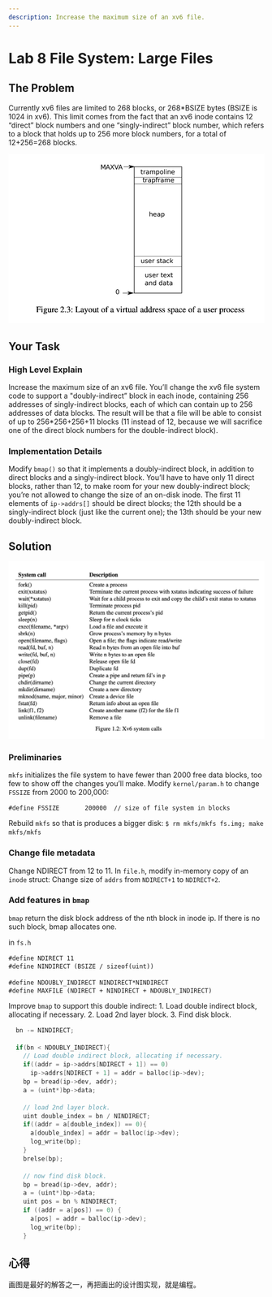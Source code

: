 ```yaml
---
description: Increase the maximum size of an xv6 file.
---
```


# Lab 8 File System: Large Files

## The Problem 

Currently xv6 files are limited to 268 blocks, or 268\*BSIZE bytes \(BSIZE is 1024 in xv6\). This limit comes from the fact that an xv6 inode contains 12 “direct” block numbers and one “singly-indirect” block number, which refers to a block that holds up to 256 more block numbers, for a total of 12+256=268 blocks.

![](../.gitbook/assets/image%20%2815%29.png)

## Your Task

### High Level Explain

Increase the maximum size of an xv6 file. You’ll change the xv6 file system code to support a "doubly-indirect” block in each inode, containing 256 addresses of singly-indirect blocks, each of which can contain up to 256 addresses of data blocks. The result will be that a file will be able to consist of up to 256\*256+256+11 blocks \(11 instead of 12, because we will sacrifice one of the direct block numbers for the double-indirect block\).

### Implementation Details

Modify `bmap()` so that it implements a doubly-indirect block, in addition to direct blocks and a singly-indirect block. You’ll have to have only 11 direct blocks, rather than 12, to make room for your new doubly-indirect block; you’re not allowed to change the size of an on-disk inode. The first 11 elements of `ip->addrs[]` should be direct blocks; the 12th should be a singly-indirect block \(just like the current one\); the 13th should be your new doubly-indirect block.

## Solution

![](../.gitbook/assets/image%20%2812%29.png)

### Preliminaries

`mkfs` initializes the file system to have fewer than 2000 free data blocks, too few to show off the changes you’ll make. Modify `kernel/param.h` to change `FSSIZE` from 2000 to 200,000:

```text
#define FSSIZE       200000  // size of file system in blocks
```

Rebuild `mkfs` so that is produces a bigger disk: `$ rm mkfs/mkfs fs.img; make mkfs/mkfs`

### Change file metadata

Change NDIRECT from 12 to 11. In `file.h`, modify in-memory copy of an `inode` struct: Change size of `addrs` from `NDIRECT+1` to `NDIRECT+2`.

### Add features in `bmap`

`bmap` return the disk block address of the nth block in inode ip. If there is no such block, bmap allocates one.

in `fs.h`

```text
#define NDIRECT 11
#define NINDIRECT (BSIZE / sizeof(uint))

#define NDOUBLY_INDIRECT NINDIRECT*NINDIRECT
#define MAXFILE (NDIRECT + NINDIRECT + NDOUBLY_INDIRECT)
```

Improve `bmap` to support this double indirect: 1. Load double indirect block, allocating if necessary. 2. Load 2nd layer block. 3. Find disk block.

```c
  bn -= NINDIRECT;

  if(bn < NDOUBLY_INDIRECT){
    // Load double indirect block, allocating if necessary.
    if((addr = ip->addrs[NDIRECT + 1]) == 0)
      ip->addrs[NDIRECT + 1] = addr = balloc(ip->dev);
    bp = bread(ip->dev, addr);
    a = (uint*)bp->data;

    // load 2nd layer block.
    uint double_index = bn / NINDIRECT;
    if((addr = a[double_index]) == 0){
      a[double_index] = addr = balloc(ip->dev);
      log_write(bp);
    }
    brelse(bp);

    // now find disk block.
    bp = bread(ip->dev, addr);
    a = (uint*)bp->data;
    uint pos = bn % NINDIRECT;
    if ((addr = a[pos]) == 0) {
      a[pos] = addr = balloc(ip->dev);
      log_write(bp);
    }
```

## 心得

画图是最好的解答之一，再把画出的设计图实现，就是编程。

